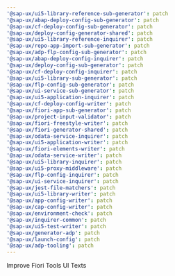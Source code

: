 ```yaml
---
'@sap-ux/ui5-library-reference-sub-generator': patch
'@sap-ux/abap-deploy-config-sub-generator': patch
'@sap-ux/cf-deploy-config-sub-generator': patch
'@sap-ux/deploy-config-generator-shared': patch
'@sap-ux/ui5-library-reference-inquirer': patch
'@sap-ux/repo-app-import-sub-generator': patch
'@sap-ux/adp-flp-config-sub-generator': patch
'@sap-ux/abap-deploy-config-inquirer': patch
'@sap-ux/deploy-config-sub-generator': patch
'@sap-ux/cf-deploy-config-inquirer': patch
'@sap-ux/ui5-library-sub-generator': patch
'@sap-ux/flp-config-sub-generator': patch
'@sap-ux/ui-service-sub-generator': patch
'@sap-ux/ui5-application-inquirer': patch
'@sap-ux/cf-deploy-config-writer': patch
'@sap-ux/fiori-app-sub-generator': patch
'@sap-ux/project-input-validator': patch
'@sap-ux/fiori-freestyle-writer': patch
'@sap-ux/fiori-generator-shared': patch
'@sap-ux/odata-service-inquirer': patch
'@sap-ux/ui5-application-writer': patch
'@sap-ux/fiori-elements-writer': patch
'@sap-ux/odata-service-writer': patch
'@sap-ux/ui5-library-inquirer': patch
'@sap-ux/ui5-proxy-middleware': patch
'@sap-ux/flp-config-inquirer': patch
'@sap-ux/ui-service-inquirer': patch
'@sap-ux/jest-file-matchers': patch
'@sap-ux/ui5-library-writer': patch
'@sap-ux/app-config-writer': patch
'@sap-ux/cap-config-writer': patch
'@sap-ux/environment-check': patch
'@sap-ux/inquirer-common': patch
'@sap-ux/ui5-test-writer': patch
'@sap-ux/generator-adp': patch
'@sap-ux/launch-config': patch
'@sap-ux/adp-tooling': patch
---
```


Improve Fiori Tools UI Texts
